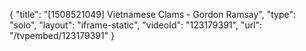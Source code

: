 {
    "title": "[1508521049] Vietnamese Clams - Gordon Ramsay",
    "type": "solo",
    "layout": "iframe-static",
    "videoId": "123179391",
    "url": "\/tvpembed\/123179391"
}